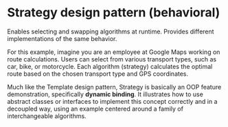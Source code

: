 # Strategy design pattern (behavioral)

Enables selecting and swapping algorithms at runtime. Provides different implementations of the same behavior.

For this example, imagine you are an employee at Google Maps working on route calculations. Users can select from various transport types, such as car, bike, or motorcycle. Each algorithm (strategy) calculates the optimal route based on the chosen transport type and GPS coordinates.

Much like the Template design pattern, Strategy is basically an OOP feature demonstration, specifically **dynamic binding**. It illustrates how to use abstract classes or interfaces to implement this concept correctly and in a decoupled way, using an example centered around a family of interchangeable algorithms.
